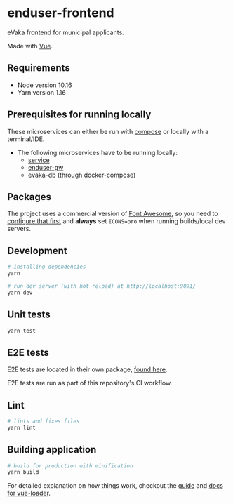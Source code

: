 <!--
SPDX-FileCopyrightText: 2017-2020 City of Espoo

SPDX-License-Identifier: LGPL-2.1-or-later
-->

# enduser-frontend

eVaka frontend for municipal applicants.

Made with [Vue](https://vuejs.org/).

## Requirements

* Node version 10.16
* Yarn version 1.16

## Prerequisites for running locally

These microservices can either be run with [compose](../../../compose/README.md) or locally with a terminal/IDE.

* The following microservices have to be running locally:
  * [service](../../../service/README.md)
  * [enduser-gw](../../../apigw/README.md)
  * evaka-db (through docker-compose)

## Packages

The project uses a commercial version of [Font Awesome](https://fontawesome.com/),
so you need to [configure that first](../../README.md#using-professional-icons)
and **always** set `ICONS=pro` when running builds/local dev servers.

## Development

```sh
# installing dependencies
yarn

# run dev server (with hot reload) at http://localhost:9091/
yarn dev
```

## Unit tests

```sh
yarn test
```

## E2E tests

E2E tests are located in their own package, [found here](../../e2e-test/README.md).

E2E tests are run as part of this repository's CI workflow.

## Lint

```sh
# lints and fixes files
yarn lint
```

## Building application

```sh
# build for production with minification
yarn build
```

For detailed explanation on how things work, checkout the [guide](http://vuejs-templates.github.io/webpack/) and [docs for vue-loader](http://vuejs.github.io/vue-loader).
